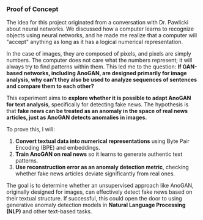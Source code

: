 ### **Proof of Concept**  

The idea for this project originated from a conversation with Dr. Pawlicki about neural networks. We discussed how a computer learns to recognize objects using neural networks, and he made me realize that a computer will "accept" anything as long as it has a logical numerical representation.  

In the case of images, they are composed of pixels, and pixels are simply numbers. The computer does not care what the numbers represent; it will always try to find patterns within them. This led me to the question: **If GAN-based networks, including AnoGAN, are designed primarily for image analysis, why can't they also be used to analyze sequences of sentences and compare them to each other?**  

This experiment aims to **explore whether it is possible to adapt AnoGAN for text analysis**, specifically for detecting fake news. The hypothesis is that **fake news can be treated as an anomaly in the space of real news articles, just as AnoGAN detects anomalies in images.**  

To prove this, I will:  
1. **Convert textual data into numerical representations** using Byte Pair Encoding (BPE) and embeddings.  
2. **Train AnoGAN on real news** so it learns to generate authentic text patterns.  
3. **Use reconstruction error as an anomaly detection metric**, checking whether fake news articles deviate significantly from real ones.  

The goal is to determine whether an unsupervised approach like AnoGAN, originally designed for images, can effectively detect fake news based on their textual structure. If successful, this could open the door to using generative anomaly detection models in **Natural Language Processing (NLP)** and other text-based tasks.




